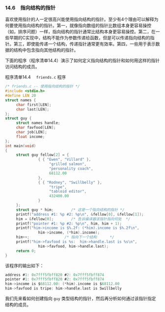 ### 14.6　指向结构的指针

喜欢使用指针的人一定很高兴能使用指向结构的指针。至少有4个理由可以解释为何要使用指向结构的指针。第一，就像指向数组的指针比数组本身更容易操控（如，排序问题）一样，指向结构的指针通常比结构本身更容易操控。第二，在一些早期的C实现中，结构不能作为参数传递给函数，但是可以传递指向结构的指针。第三，即使能传递一个结构，传递指针通常更有效率。第四，一些用于表示数据的结构中包含指向其他结构的指针。

下面的程序（程序清单14.4）演示了如何定义指向结构的指针和如何用这样的指针访问结构的成员。

程序清单14.4　 `friends.c` 程序

```c
/* friends.c -- 使用指向结构的指针 */
#include <stdio.h>
#define LEN 20
struct names {
     char first[LEN];
     char last[LEN];
};
struct guy {
     struct names handle;
     char favfood[LEN];
     char job[LEN];
     float income;
};
int main(void)
{
     struct guy fellow[2] = {
               { { "Ewen", "Villard" },
                    "grilled salmon",
                    "personality coach",
                    68112.00
               },
               { { "Rodney", "Swillbelly" },
                    "tripe",
                    "tabloid editor",
                    432400.00
               }
     };
     struct guy * him;        /* 这是一个指向结构的指针 */
     printf("address #1: %p #2: %p\n", &fellow[0], &fellow[1]);
     him = &fellow[0];        /* 告诉编译器该指针指向何处  */
     printf("pointer #1: %p #2: %p\n", him, him + 1);
     printf("him->income is $%.2f: (*him).income is $%.2f\n",
               him->income, (*him).income);
     him++;                /* 指向下一个结构      */
     printf("him->favfood is %s:  him->handle.last is %s\n",
               him->favfood, him->handle.last);
     return 0;
}
```

该程序的输出如下：

```c
address #1: 0x7fff5fbff820 #2: 0x7fff5fbff874
pointer #1: 0x7fff5fbff820 #2: 0x7fff5fbff874
him->income is $68112.00: (*him).income is $68112.00
him->favfood is tripe: him->handle.last is Swillbelly
```

我们先来看如何创建指向 `guy` 类型结构的指针，然后再分析如何通过该指针指定结构的成员。

